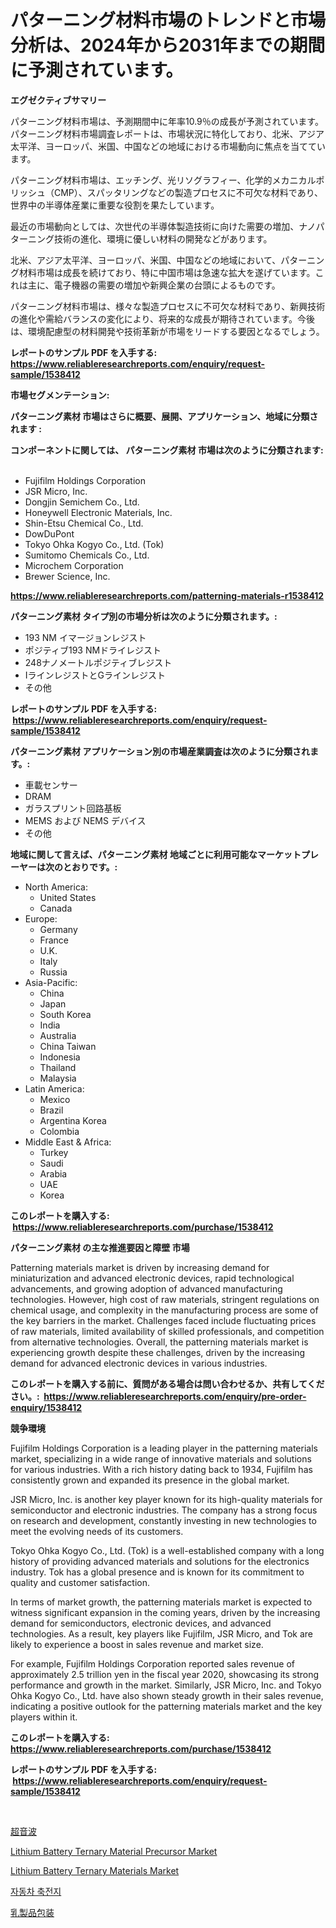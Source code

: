 <p><h1>パターニング材料市場のトレンドと市場分析は、2024年から2031年までの期間に予測されています。</h1></p><p><strong>エグゼクティブサマリー</strong></p>
<p><p>パターニング材料市場は、予測期間中に年率10.9％の成長が予測されています。パターニング材料市場調査レポートは、市場状況に特化しており、北米、アジア太平洋、ヨーロッパ、米国、中国などの地域における市場動向に焦点を当てています。</p><p>パターニング材料市場は、エッチング、光リソグラフィー、化学的メカニカルポリッシュ（CMP）、スパッタリングなどの製造プロセスに不可欠な材料であり、世界中の半導体産業に重要な役割を果たしています。</p><p>最近の市場動向としては、次世代の半導体製造技術に向けた需要の増加、ナノパターニング技術の進化、環境に優しい材料の開発などがあります。</p><p>北米、アジア太平洋、ヨーロッパ、米国、中国などの地域において、パターニング材料市場は成長を続けており、特に中国市場は急速な拡大を遂げています。これは主に、電子機器の需要の増加や新興企業の台頭によるものです。</p><p>パターニング材料市場は、様々な製造プロセスに不可欠な材料であり、新興技術の進化や需給バランスの変化により、将来的な成長が期待されています。今後は、環境配慮型の材料開発や技術革新が市場をリードする要因となるでしょう。</p></p>
<p><strong>レポートのサンプル PDF を入手する: <a href="https://www.reliableresearchreports.com/enquiry/request-sample/1538412">https://www.reliableresearchreports.com/enquiry/request-sample/1538412</a></strong></p>
<p><strong>市場セグメンテーション:</strong></p>
<p><strong> パターニング素材 市場はさらに概要、展開、アプリケーション、地域に分類されます :</strong></p>
<p><strong>コンポーネントに関しては、 パターニング素材 市場は次のように分類されます: &nbsp;</strong></p>
<p><ul><li>Fujifilm Holdings Corporation</li><li>JSR Micro, Inc.</li><li>Dongjin Semichem Co., Ltd.</li><li>Honeywell Electronic Materials, Inc.</li><li>Shin-Etsu Chemical Co., Ltd.</li><li>DowDuPont</li><li>Tokyo Ohka Kogyo Co., Ltd. (Tok)</li><li>Sumitomo Chemicals Co., Ltd.</li><li>Microchem Corporation</li><li>Brewer Science, Inc.</li></ul></p>
<p><strong><a href="https://www.reliableresearchreports.com/patterning-materials-r1538412">https://www.reliableresearchreports.com/patterning-materials-r1538412</a></strong></p>
<p><strong> パターニング素材 タイプ別の市場分析は次のように分類されます。:</strong></p>
<p><ul><li>193 NM イマージョンレジスト</li><li>ポジティブ193 NMドライレジスト</li><li>248ナノメートルポジティブレジスト</li><li>IラインレジストとGラインレジスト</li><li>その他</li></ul></p>
<p><strong>レポートのサンプル PDF を入手する: &nbsp;<a href="https://www.reliableresearchreports.com/enquiry/request-sample/1538412">https://www.reliableresearchreports.com/enquiry/request-sample/1538412</a></strong></p>
<p><strong> パターニング素材 アプリケーション別の市場産業調査は次のように分類されます。:</strong></p>
<p><ul><li>車載センサー</li><li>DRAM</li><li>ガラスプリント回路基板</li><li>MEMS および NEMS デバイス</li><li>その他</li></ul></p>
<p><strong>地域に関して言えば、パターニング素材 地域ごとに利用可能なマーケットプレーヤーは次のとおりです。:</strong></p>
<p><ul>
    <li>
        North America:
        <ul>
            <li>United States</li>
            <li>Canada</li>
        </ul>
    </li>
    <li>
        Europe:
        <ul>
            <li>Germany</li>
            <li>France</li>
            <li>U.K.</li>
            <li>Italy</li>
            <li>Russia</li>
        </ul>
    </li>
    <li>
        Asia-Pacific:
        <ul>
            <li>China</li>
            <li>Japan</li>
            <li>South Korea</li>
            <li>India</li>
            <li>Australia</li>
            <li>China Taiwan</li>
            <li>Indonesia</li>
            <li>Thailand</li>
            <li>Malaysia</li>
        </ul>
    </li>
    <li>
        Latin America:
        <ul>
            <li>Mexico</li>
            <li>Brazil</li>
            <li>Argentina Korea</li>
            <li>Colombia</li>
        </ul>
    </li>
    <li>
        Middle East & Africa:
        <ul>
            <li>Turkey</li>
            <li>Saudi</li>
            <li>Arabia</li>
            <li>UAE</li>
            <li>Korea</li>
        </ul>
    </li>
    </ul></p>
<p><strong>このレポートを購入する: &nbsp;<a href="https://www.reliableresearchreports.com/purchase/1538412">https://www.reliableresearchreports.com/purchase/1538412</a></strong></p>
<p><strong>パターニング素材 の主な推進要因と障壁 市場</strong></p>
<p><p>Patterning materials market is driven by increasing demand for miniaturization and advanced electronic devices, rapid technological advancements, and growing adoption of advanced manufacturing technologies. However, high cost of raw materials, stringent regulations on chemical usage, and complexity in the manufacturing process are some of the key barriers in the market. Challenges faced include fluctuating prices of raw materials, limited availability of skilled professionals, and competition from alternative technologies. Overall, the patterning materials market is experiencing growth despite these challenges, driven by the increasing demand for advanced electronic devices in various industries.</p></p>
<p><strong>このレポートを購入する前に、質問がある場合は問い合わせるか、共有してください。:&nbsp; <a href="https://www.reliableresearchreports.com/enquiry/pre-order-enquiry/1538412">https://www.reliableresearchreports.com/enquiry/pre-order-enquiry/1538412</a></strong></p>
<p><strong>競争環境</strong></p>
<p><p>Fujifilm Holdings Corporation is a leading player in the patterning materials market, specializing in a wide range of innovative materials and solutions for various industries. With a rich history dating back to 1934, Fujifilm has consistently grown and expanded its presence in the global market.</p><p>JSR Micro, Inc. is another key player known for its high-quality materials for semiconductor and electronic industries. The company has a strong focus on research and development, constantly investing in new technologies to meet the evolving needs of its customers.</p><p>Tokyo Ohka Kogyo Co., Ltd. (Tok) is a well-established company with a long history of providing advanced materials and solutions for the electronics industry. Tok has a global presence and is known for its commitment to quality and customer satisfaction.</p><p>In terms of market growth, the patterning materials market is expected to witness significant expansion in the coming years, driven by the increasing demand for semiconductors, electronic devices, and advanced technologies. As a result, key players like Fujifilm, JSR Micro, and Tok are likely to experience a boost in sales revenue and market size.</p><p>For example, Fujifilm Holdings Corporation reported sales revenue of approximately 2.5 trillion yen in the fiscal year 2020, showcasing its strong performance and growth in the market. Similarly, JSR Micro, Inc. and Tokyo Ohka Kogyo Co., Ltd. have also shown steady growth in their sales revenue, indicating a positive outlook for the patterning materials market and the key players within it.</p></p>
<p><strong>このレポートを購入する: &nbsp; <a href="https://www.reliableresearchreports.com/purchase/1538412">https://www.reliableresearchreports.com/purchase/1538412</a></strong></p>
<p><strong>レポートのサンプル PDF を入手する: &nbsp;<a href="https://www.reliableresearchreports.com/enquiry/request-sample/1538412">https://www.reliableresearchreports.com/enquiry/request-sample/1538412</a></strong><strong></strong></p>
<p>&nbsp;</p>
<p><p><a href="https://medium.com/@ronaldowens626/%E3%82%A6%E3%83%AB%E3%83%88%E3%83%A9%E3%82%B5%E3%82%A6%E3%83%B3%E3%83%89%E5%B8%82%E5%A0%B4%E3%81%AE%E3%83%A1%E3%83%88%E3%83%AA%E3%82%AF%E3%82%B9%E3%82%92%E8%A7%A3%E8%AA%AD%E3%81%99%E3%82%8B-%E5%B8%82%E5%A0%B4%E3%82%B7%E3%82%A7%E3%82%A2-%E3%83%88%E3%83%AC%E3%83%B3%E3%83%89-%E6%88%90%E9%95%B7%E3%83%91%E3%82%BF%E3%83%BC%E3%83%B3-749f01157ac6">超音波</a></p><p><a href="https://www.linkedin.com/pulse/lithium-battery-ternary-material-precursor-market-size-growth-wejqf?trackingId=mZJLOKY%2Bt9%2FsxWSqVJ1E3Q%3D%3D">Lithium Battery Ternary Material Precursor Market</a></p><p><a href="https://www.linkedin.com/pulse/lithium-battery-ternary-materials-market-centers-aspects-growth-vgp6c?trackingId=bMdW0%2BBblP6%2BWtU8qhNrug%3D%3D">Lithium Battery Ternary Materials Market</a></p><p><a href="https://medium.com/@koreycrooks2022/%EC%9E%90%EB%8F%99%EC%B0%A8-%EC%B6%95%EC%A0%84%EC%A7%80-%EC%8B%9C%EC%9E%A5-%EA%B7%9C%EB%AA%A8-%EC%8B%9C%EC%9E%A5-%EC%A0%84%EB%A7%9D-%EB%B0%8F-%EC%8B%9C%EC%9E%A5-%EC%98%88%EC%B8%A1-2024%EB%85%84%EB%B6%80%ED%84%B0-2031%EB%85%84%EA%B9%8C%EC%A7%80-161b7f31a3c5">자동차 축전지</a></p><p><a href="https://medium.com/@jewelmohr96/%E4%B9%B3%E8%A3%BD%E5%93%81%E3%83%91%E3%83%83%E3%82%B1%E3%83%BC%E3%82%B8%E5%B8%82%E5%A0%B4%E3%81%AE%E5%88%86%E6%9E%90-%E3%82%B0%E3%83%AD%E3%83%BC%E3%83%90%E3%83%AB%E7%94%A3%E6%A5%AD%E3%81%AE%E8%A6%8B%E8%A7%A3%E3%81%A8%E4%BA%88%E6%B8%AC-2024%E5%B9%B4%E3%81%8B%E3%82%892031%E5%B9%B4-0541ee77fc52">乳製品包装</a></p></p>